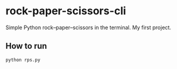 # rock-paper-scissors-cli
Simple Python rock–paper–scissors in the terminal. My first project.

## How to run
```bash
python rps.py
```

